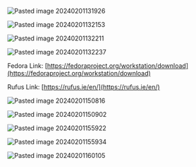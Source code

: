 ![Pasted image 20240201131926](Pasted%20image%20240201131926.png)

![Pasted image 20240201132153](Pasted%20image%20240201132153.png)

![Pasted image 20240201132211](Pasted%20image%20240201132211.png)

![Pasted image 20240201132237](Pasted%20image%20240201132237.png)

Fedora Link: [https://fedoraproject.org/workstation/download](https://fedoraproject.org/workstation/download)

Rufus Link: [https://rufus.ie/en/](https://rufus.ie/en/)

![Pasted image 20240201150816](Pasted%20image%20240201150816.png)

![Pasted image 20240201150902](Pasted%20image%20240201150902.png)

![Pasted image 20240201155922](Pasted%20image%20240201155922.png)

![Pasted image 20240201155934](Pasted%20image%20240201155934.png)

![Pasted image 20240201160105](Pasted%20image%20240201160105.png)

